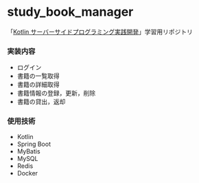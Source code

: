 # study_book_manager
「[Kotlin サーバーサイドプログラミング実践開発](https://www.amazon.co.jp/Kotlin-%E3%82%B5%E3%83%BC%E3%83%90%E3%83%BC%E3%82%B5%E3%82%A4%E3%83%89%E3%83%97%E3%83%AD%E3%82%B0%E3%83%A9%E3%83%9F%E3%83%B3%E3%82%B0%E5%AE%9F%E8%B7%B5%E9%96%8B%E7%99%BA-%E7%AB%B9%E7%AB%AF-%E5%B0%9A%E4%BA%BA/dp/4297118599)」学習用リポジトリ
### 実装内容
- ログイン
- 書籍の一覧取得
- 書籍の詳細取得
- 書籍情報の登録，更新，削除
- 書籍の貸出，返却
### 使用技術
- Kotlin
- Spring Boot
- MyBatis
- MySQL
- Redis
- Docker